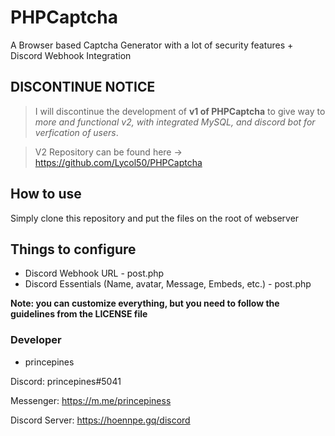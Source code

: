 # PHPCaptcha
A Browser based Captcha Generator with a lot of security features + Discord Webhook Integration

## DISCONTINUE NOTICE
> I will discontinue the development of **v1 of PHPCaptcha** to give way to _more and functional v2, with integrated MySQL, and discord bot for verfication of users_.

> V2 Repository can be found here -> https://github.com/Lycol50/PHPCaptcha

## How to use
Simply clone this repository and put the files on the root of webserver

## Things to configure
- Discord Webhook URL - post.php
- Discord Essentials (Name, avatar, Message, Embeds, etc.) - post.php

**Note: you can customize everything, but you need to follow the guidelines from the LICENSE file**

### Developer
- princepines

Discord: princepines#5041

Messenger: https://m.me/princepiness

Discord Server: https://hoennpe.gq/discord
